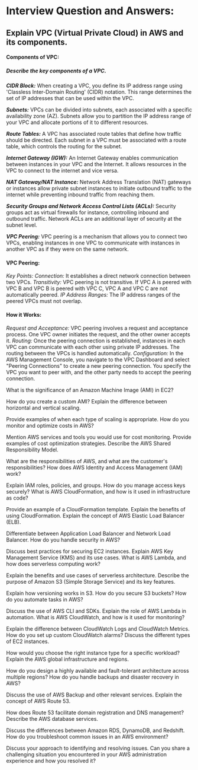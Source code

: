 # Interview Question and Answers: 

## Explain VPC (Virtual Private Cloud) in AWS and its components.



#### Components of VPC:
##### Describe the key components of a VPC.


***CIDR Block:*** When creating a VPC, you define its IP address range using 'Classless Inter-Domain Routing' (CIDR) notation. This range determines the set of IP addresses that can be used within the VPC.

***Subnets:*** VPCs can be divided into subnets, each associated with a specific availability zone (AZ). Subnets allow you to partition the IP address range of your VPC and allocate portions of it to different resources.

***Route Tables:*** A VPC has associated route tables that define how traffic should be directed. Each subnet in a VPC must be associated with a route table, which controls the routing for the subnet.

***Internet Gateway (IGW):*** An Internet Gateway enables communication between instances in your VPC and the Internet. It allows resources in the VPC to connect to the internet and vice versa.

***NAT Gateway/NAT Instance:*** Network Address Translation (NAT) gateways or instances allow private subnet instances to initiate outbound traffic to the internet while preventing inbound traffic from reaching them.

***Security Groups and Network Access Control Lists (ACLs):*** Security groups act as virtual firewalls for instance, controlling inbound and outbound traffic. Network ACLs are an additional layer of security at the subnet level.


***VPC Peering:*** VPC peering is a mechanism that allows you to connect two VPCs, enabling instances in one VPC to communicate with instances in another VPC as if they were on the same network.

#### VPC Peering:
*Key Points:*
*Connection:* It establishes a direct network connection between two VPCs.
*Transitivity:* VPC peering is not transitive. If VPC A is peered with VPC B and VPC B is peered with VPC C, VPC A and VPC C are not automatically peered.
*IP Address Ranges:* The IP address ranges of the peered VPCs must not overlap.

#### How it Works:

*Request and Acceptance:* VPC peering involves a request and acceptance process. One VPC owner initiates the request, and the other owner accepts it.
*Routing:* Once the peering connection is established, instances in each VPC can communicate with each other using private IP addresses. The routing between the VPCs is handled automatically.
*Configuration:* In the AWS Management Console, you navigate to the VPC Dashboard and select "Peering Connections" to create a new peering connection. You specify the VPC you want to peer with, and the other party needs to accept the peering connection.


What is the significance of an Amazon Machine Image (AMI) in EC2?

How do you create a custom AMI?
Explain the difference between horizontal and vertical scaling.

Provide examples of when each type of scaling is appropriate.
How do you monitor and optimize costs in AWS?

Mention AWS services and tools you would use for cost monitoring.
Provide examples of cost optimization strategies.
Describe the AWS Shared Responsibility Model.

What are the responsibilities of AWS, and what are the customer's responsibilities?
How does AWS Identity and Access Management (IAM) work?

Explain IAM roles, policies, and groups.
How do you manage access keys securely?
What is AWS CloudFormation, and how is it used in infrastructure as code?

Provide an example of a CloudFormation template.
Explain the benefits of using CloudFormation.
Explain the concept of AWS Elastic Load Balancer (ELB).

Differentiate between Application Load Balancer and Network Load Balancer.
How do you handle security in AWS?

Discuss best practices for securing EC2 instances.
Explain AWS Key Management Service (KMS) and its use cases.
What is AWS Lambda, and how does serverless computing work?

Explain the benefits and use cases of serverless architecture.
Describe the purpose of Amazon S3 (Simple Storage Service) and its key features.

Explain how versioning works in S3.
How do you secure S3 buckets?
How do you automate tasks in AWS?

Discuss the use of AWS CLI and SDKs.
Explain the role of AWS Lambda in automation.
What is AWS CloudWatch, and how is it used for monitoring?

Explain the difference between CloudWatch Logs and CloudWatch Metrics.
How do you set up custom CloudWatch alarms?
Discuss the different types of EC2 instances.

How would you choose the right instance type for a specific workload?
Explain the AWS global infrastructure and regions.

How do you design a highly available and fault-tolerant architecture across multiple regions?
How do you handle backups and disaster recovery in AWS?

Discuss the use of AWS Backup and other relevant services.
Explain the concept of AWS Route 53.

How does Route 53 facilitate domain registration and DNS management?
Describe the AWS database services.

Discuss the differences between Amazon RDS, DynamoDB, and Redshift.
How do you troubleshoot common issues in an AWS environment?

Discuss your approach to identifying and resolving issues.
Can you share a challenging situation you encountered in your AWS administration experience and how you resolved it?